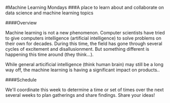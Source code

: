 #Machine Learning Mondays
###A place to learn about and collaborate on data science and machine learning topics

####Overview

Machine learning is not a new phenomenon. Computer scientists have tried to give computers intelligence (artificial intelligence) to solve problems on their own for decades. During this time, the field has gone through several cycles of excitement and disallusionment. But something different is happening this time around (they think...).

While general articificial intelligence (think human brain) may still be a long way off, the machine learning is having a significant impact on products..

####Schedule

We'll coordinate this week to determine a time or set of times over the next several weeks to plan gatherings and share findings. Share your ideas!

####
